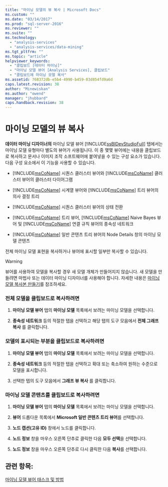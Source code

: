 ```yaml
---
title: "마이닝 모델의 뷰 복사 | Microsoft Docs"
ms.custom: ""
ms.date: "03/14/2017"
ms.prod: "sql-server-2016"
ms.reviewer: ""
ms.suite: ""
ms.technology: 
  - "analysis-services"
  - "analysis-services/data-mining"
ms.tgt_pltfrm: ""
ms.topic: "article"
helpviewer_keywords: 
  - "클립보드 [데이터 마이닝]"
  - "마이닝 모델 뷰어 [Analysis Services], 클립보드"
  - "클립보드에 마이닝 모델 복사"
ms.assetid: 768372db-e5b4-4990-b459-03d854fd9a6d
caps.latest.revision: 38
author: "Minewiskan"
ms.author: "owend"
manager: "jhubbard"
caps.handback.revision: 38
---
```

# 마이닝 모델의 뷰 복사
  **데이터 마이닝 디자이너의** 마이닝 모델 뷰어 [!INCLUDE[ssBIDevStudioFull](../../includes/ssbidevstudiofull-md.md)] 탭에서는 마이닝 모델 유형마다 별도의 뷰어가 사용됩니다. 이 중 몇몇 뷰어에는 내용을 클립보드로 복사하고 문서나 이미지 조작 소프트웨어에 붙여넣을 수 있는 구성 요소가 있습니다. 다음 구성 요소에서 이 기능을 사용할 수 있습니다.  
  
-   [!INCLUDE[msCoName](../../includes/msconame-md.md)] 시퀀스 클러스터 뷰어와 [!INCLUDE[msCoName](../../includes/msconame-md.md)] 클러스터 뷰어의 클러스터 다이어그램  
  
-   [!INCLUDE[msCoName](../../includes/msconame-md.md)] 시계열 뷰어와 [!INCLUDE[msCoName](../../includes/msconame-md.md)] 트리 뷰어의 의사 결정 트리  
  
-   [!INCLUDE[msCoName](../../includes/msconame-md.md)] 시퀀스 클러스터 뷰어의 상태 전환  
  
-   [!INCLUDE[msCoName](../../includes/msconame-md.md)] 트리 뷰어, [!INCLUDE[msCoName](../../includes/msconame-md.md)] Naive Bayes 뷰어 및 [!INCLUDE[msCoName](../../includes/msconame-md.md)] 연결 규칙 뷰어의 종속성 네트워크  
  
-   [!INCLUDE[msCoName](../../includes/msconame-md.md)] 일반 콘텐츠 트리 뷰어의 Node Details 창의 마이닝 모델 콘텐츠  
  
 전체 마이닝 모델 표현을 복사하거나 뷰어에 표시할 일부만 복사할 수 있습니다.  
  
> [!WARNING]  
>  뷰어를 사용하여 모델을 복사할 경우 새 모델 개체가 만들어지지 않습니다. 새 모델을 만들려면 마법사 또는 데이터 마이닝 디자이너를 사용해야 합니다. 자세한 내용은 [마이닝 모델 복사본 만들기](../../analysis-services/data-mining/make-a-copy-of-a-mining-model.md)를 참조하세요.  
  
### 전체 모델을 클립보드로 복사하려면  
  
1.  **마이닝 모델 뷰어** 탭의 **마이닝 모델** 목록에서 보려는 마이닝 모델을 선택합니다.  
  
2.  **종속성 네트워크** 등의 적절한 탭을 선택하고 해당 탭의 도구 모음에서 **전체 그래프 복사** 를 클릭합니다.  
  
### 모델의 표시되는 부분을 클립보드로 복사하려면  
  
1.  **마이닝 모델 뷰어** 탭의 **마이닝 모델** 목록에서 보려는 마이닝 모델을 선택합니다.  
  
2.  **종속성 네트워크** 등의 적절한 탭을 선택하고 확대 또는 축소하여 원하는 수준으로 모델을 표시합니다.  
  
3.  선택한 탭의 도구 모음에서 **그래프 뷰 복사** 를 클릭합니다.  
  
### 마이닝 모델 콘텐츠를 클립보드로 복사하려면  
  
1.  **마이닝 모델 뷰어** 탭의 **마이닝 모델** 목록에서 보려는 마이닝 모델을 선택합니다.  
  
2.  **뷰어** 드롭다운 목록에서 **Microsoft 일반 콘텐츠 트리 뷰어**를 선택합니다.  
  
3.  **노드 캡션(고유 ID)** 창에서 노드를 클릭합니다.  
  
4.  **노드 정보** 창을 마우스 오른쪽 단추로 클릭한 다음 **모두 선택**을 선택합니다.  
  
5.  **노드 정보** 창을 마우스 오른쪽 단추로 다시 클릭한 다음 **복사**를 선택합니다.  
  
## 관련 항목:  
 [마이닝 모델 뷰어 태스크 및 방법](../../analysis-services/data-mining/mining-model-viewer-tasks-and-how-tos.md)  
  
  